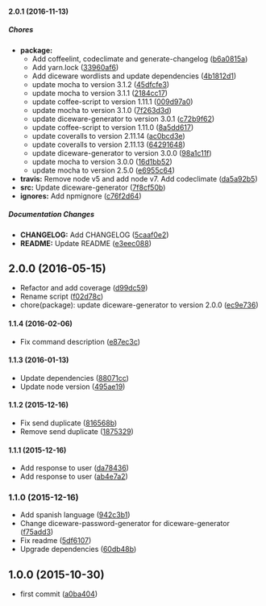 #### 2.0.1 (2016-11-13)

##### Chores

* **package:**
  * Add coffeelint, codeclimate and generate-changelog ([b6a0815a](https://github.com/lgaticaq/hubot-diceware/commit/b6a0815a8572c09d073496f5b62a2cefef19de92))
  * Add yarn.lock ([33960af6](https://github.com/lgaticaq/hubot-diceware/commit/33960af69f905ef9addf22f6b44a2d5faf9c0e67))
  * Add diceware wordlists and update dependencies ([4b1812d1](https://github.com/lgaticaq/hubot-diceware/commit/4b1812d1a8950258d8ce9bded7deb8a75cec765d))
  * update mocha to version 3.1.2 ([45dfcfe3](https://github.com/lgaticaq/hubot-diceware/commit/45dfcfe32b1c56102fd476f1728cff709c8654f8))
  * update mocha to version 3.1.1 ([2184cc17](https://github.com/lgaticaq/hubot-diceware/commit/2184cc1760a170c4e610d5f7ed2d00f0efad6ff8))
  * update coffee-script to version 1.11.1 ([009d97a0](https://github.com/lgaticaq/hubot-diceware/commit/009d97a0b2b948adf4d0294bbe2798f495e6c520))
  * update mocha to version 3.1.0 ([7f263d3d](https://github.com/lgaticaq/hubot-diceware/commit/7f263d3d47641f52daae224cd4f37193c4414ef2))
  * update diceware-generator to version 3.0.1 ([c72b9f62](https://github.com/lgaticaq/hubot-diceware/commit/c72b9f62f3d5e768b8eb953d952c2df4b7425507))
  * update coffee-script to version 1.11.0 ([8a5dd617](https://github.com/lgaticaq/hubot-diceware/commit/8a5dd61733229d731586d41d3eb8bb6cd2680448))
  * update coveralls to version 2.11.14 ([ac0bcd3e](https://github.com/lgaticaq/hubot-diceware/commit/ac0bcd3ef38015e67b630bed55d5678dce7f5ad0))
  * update coveralls to version 2.11.13 ([64291648](https://github.com/lgaticaq/hubot-diceware/commit/64291648eba221c34d61febbbf372a2ac8c7ada7))
  * update diceware-generator to version 3.0.0 ([98a1c11f](https://github.com/lgaticaq/hubot-diceware/commit/98a1c11f477c7a7cfc9bb4c98478fdeb585b6967))
  * update mocha to version 3.0.0 ([16d1bb52](https://github.com/lgaticaq/hubot-diceware/commit/16d1bb528a30f2934ab5b685731fe977b373ac41))
  * update mocha to version 2.5.0 ([e6955c64](https://github.com/lgaticaq/hubot-diceware/commit/e6955c64401f5d83a769f58cd834103f87e093ed))
* **travis:** Remove node v5 and add node v7. Add codeclimate ([da5a92b5](https://github.com/lgaticaq/hubot-diceware/commit/da5a92b5491602e189e37426d2570a00a869ebd3))
* **src:** Update diceware-generator ([7f8cf50b](https://github.com/lgaticaq/hubot-diceware/commit/7f8cf50be21a153656ef3efcf935793aac0fb882))
* **ignores:** Add npmignore ([c76f2d64](https://github.com/lgaticaq/hubot-diceware/commit/c76f2d64d27adabd8fae0f97346790738a92bad6))

##### Documentation Changes

* **CHANGELOG:** Add CHANGELOG ([5caaf0e2](https://github.com/lgaticaq/hubot-diceware/commit/5caaf0e2fad4b52b2ad8921797681a65b78807be))
* **README:** Update README ([e3eec088](https://github.com/lgaticaq/hubot-diceware/commit/e3eec0880f973e0675201ed2b501fe63974761a1))

## 2.0.0 (2016-05-15)

* Refactor and add coverage ([d99dc59](https://github.com/lgaticaq/hubot-diceware/commit/d99dc59))
* Rename script ([f02d78c](https://github.com/lgaticaq/hubot-diceware/commit/f02d78c))
* chore(package): update diceware-generator to version 2.0.0 ([ec9e736](https://github.com/lgaticaq/hubot-diceware/commit/ec9e736))

#### 1.1.4 (2016-02-06)

* Fix command description ([e87ec3c](https://github.com/lgaticaq/hubot-diceware/commit/e87ec3c))

#### 1.1.3 (2016-01-13)

* Update dependencies ([88071cc](https://github.com/lgaticaq/hubot-diceware/commit/88071cc))
* Update node version ([495ae19](https://github.com/lgaticaq/hubot-diceware/commit/495ae19))

#### 1.1.2 (2015-12-16)

* Fix send duplicate ([816568b](https://github.com/lgaticaq/hubot-diceware/commit/816568b))
* Remove send duplicate ([1875329](https://github.com/lgaticaq/hubot-diceware/commit/1875329))

#### 1.1.1 (2015-12-16)

* Add response to user ([da78436](https://github.com/lgaticaq/hubot-diceware/commit/da78436))
* Add response to user ([ab4e7a2](https://github.com/lgaticaq/hubot-diceware/commit/ab4e7a2))

### 1.1.0 (2015-12-16)

* Add spanish language ([942c3b1](https://github.com/lgaticaq/hubot-diceware/commit/942c3b1))
* Change diceware-password-generator for diceware-generator ([f75add3](https://github.com/lgaticaq/hubot-diceware/commit/f75add3))
* Fix readme ([5df6107](https://github.com/lgaticaq/hubot-diceware/commit/5df6107))
* Upgrade dependencies ([60db48b](https://github.com/lgaticaq/hubot-diceware/commit/60db48b))

## 1.0.0 (2015-10-30)

* first commit ([a0ba404](https://github.com/lgaticaq/hubot-diceware/commit/a0ba404))
